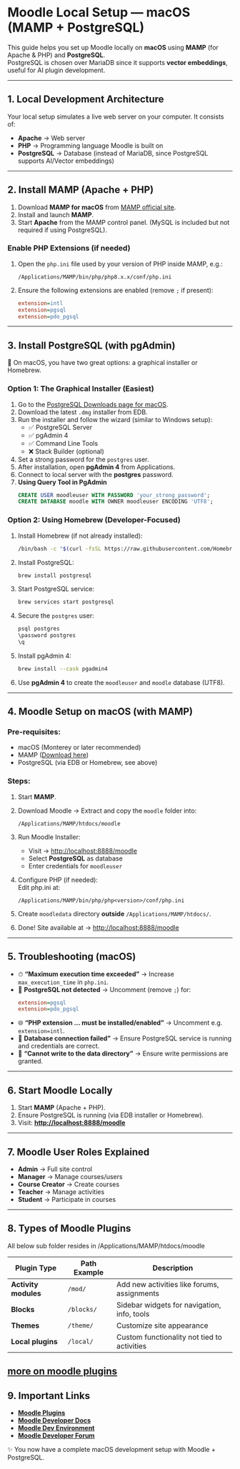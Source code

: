 # Moodle Local Setup — macOS (MAMP + PostgreSQL)

This guide helps you set up Moodle locally on **macOS** using **MAMP** (for Apache & PHP) and **PostgreSQL**.  
PostgreSQL is chosen over MariaDB since it supports **vector embeddings**, useful for AI plugin development.

---

## 1. Local Development Architecture

Your local setup simulates a live web server on your computer. It consists of:

- **Apache** → Web server  
- **PHP** → Programming language Moodle is built on  
- **PostgreSQL** → Database (instead of MariaDB, since PostgreSQL supports AI/Vector embeddings)  

---

## 2. Install MAMP (Apache + PHP)

1. Download **MAMP for macOS** from [MAMP official site](https://www.mamp.info/en/).  
2. Install and launch **MAMP**.  
3. Start **Apache** from the MAMP control panel. (MySQL is included but not required if using PostgreSQL).

### Enable PHP Extensions (if needed)

1. Open the `php.ini` file used by your version of PHP inside MAMP, e.g.:  
   ```
   /Applications/MAMP/bin/php/php8.x.x/conf/php.ini
   ```  
2. Ensure the following extensions are enabled (remove `;` if present):  
   ```ini
   extension=intl
   extension=pgsql
   extension=pdo_pgsql
   ```

---

## 3. Install PostgreSQL (with pgAdmin)

🍎 On macOS, you have two great options: a graphical installer or Homebrew.  

### Option 1: The Graphical Installer (Easiest)
1. Go to the [PostgreSQL Downloads page for macOS](https://www.postgresql.org/download/macosx/).  
2. Download the latest `.dmg` installer from EDB.  
3. Run the installer and follow the wizard (similar to Windows setup):
   - ✅ PostgreSQL Server  
   - ✅ pgAdmin 4  
   - ✅ Command Line Tools  
   - ❌ Stack Builder (optional)  
4. Set a strong password for the `postgres` user.  
5. After installation, open **pgAdmin 4** from Applications.
6. Connect to local server with the **postgres** password.  
7. **Using Query Tool in PgAdmin**
   ```sql
   CREATE USER moodleuser WITH PASSWORD 'your_strong_password';
   CREATE DATABASE moodle WITH OWNER moodleuser ENCODING 'UTF8';
   ```


### Option 2: Using Homebrew (Developer-Focused)
1. Install Homebrew (if not already installed):  
   ```bash
   /bin/bash -c "$(curl -fsSL https://raw.githubusercontent.com/Homebrew/install/HEAD/install.sh)"
   ```
2. Install PostgreSQL:  
   ```bash
   brew install postgresql
   ```
3. Start PostgreSQL service:  
   ```bash
   brew services start postgresql
   ```
4. Secure the `postgres` user:  
   ```bash
   psql postgres
   \password postgres
   \q
   ```
5. Install pgAdmin 4:  
   ```bash
   brew install --cask pgadmin4
   ```
6. Use **pgAdmin 4** to create the `moodleuser` and `moodle` database (UTF8).  

---

## 4. Moodle Setup on macOS (with MAMP)

### Pre-requisites:
- macOS (Monterey or later recommended)  
- MAMP ([Download here](https://www.mamp.info/en/))  
- PostgreSQL (via EDB or Homebrew, see above)  

### Steps:
1. Start **MAMP**.  
2. Download Moodle → Extract and copy the `moodle` folder into:  
   ```
   /Applications/MAMP/htdocs/moodle
   ```

4. Run Moodle Installer:  
   - Visit → <http://localhost:8888/moodle>  
   - Select **PostgreSQL** as database  
   - Enter credentials for `moodleuser`  
5. Configure PHP (if needed):  
   Edit php.ini at:  
   ```
   /Applications/MAMP/bin/php/php<version>/conf/php.ini
   ```
6. Create `moodledata` directory **outside** `/Applications/MAMP/htdocs/`.  
7. Done! Site available at → <http://localhost:8888/moodle>  

---

## 5. Troubleshooting (macOS)

- ⏱ **“Maximum execution time exceeded”** → Increase `max_execution_time` in `php.ini`.  
- 🐘 **PostgreSQL not detected** → Uncomment (remove `;`) for:  
   ```ini
   extension=pgsql
   extension=pdo_pgsql
   ```  
- 🌐 **“PHP extension ... must be installed/enabled”** → Uncomment e.g. `extension=intl`.  
- 🔗 **Database connection failed”** → Ensure PostgreSQL service is running and credentials are correct.  
- 📂 **“Cannot write to the data directory”** → Ensure write permissions are granted.  

---

## 6. Start Moodle Locally

1. Start **MAMP** (Apache + PHP).  
2. Ensure PostgreSQL is running (via EDB installer or Homebrew).  
3. Visit: **[http://localhost:8888/moodle](http://localhost:8888/moodle)**  

---

## 7. Moodle User Roles Explained

- **Admin** → Full site control  
- **Manager** → Manage courses/users  
- **Course Creator** → Create courses  
- **Teacher** → Manage activities  
- **Student** → Participate in courses  

---

## 8. Types of Moodle Plugins
All below sub folder resides in /Applications/MAMP/htdocs/moodle

| Plugin Type       | Path Example  | Description |
|-------------------|--------------|-------------|
| **Activity modules** | `/mod/`    | Add new activities like forums, assignments |
| **Blocks**          | `/blocks/` | Sidebar widgets for navigation, info, tools |
| **Themes**          | `/theme/`  | Customize site appearance |
| **Local plugins**   | `/local/`  | Custom functionality not tied to activities |

[more on moodle plugins](https://moodledev.io/docs/4.1/apis/plugintypes)
---

## 9. Important Links
- **[Moodle Plugins](https://moodle.org/plugins/)**
- **[Moodle Developer Docs](https://moodle.org/dev/)**
- **[Moodle Dev Environment](https://moodledev.io/)**
- **[Moodle Developer Forum](https://moodle.org/mod/forum/view.php?id=50)**

✨ You now have a complete macOS development setup with Moodle + PostgreSQL.  
